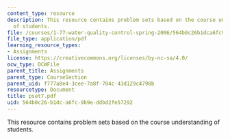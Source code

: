 ```yaml
---
content_type: resource
description: This resource contains problem sets based on the course understanding
  of students.
file: /courses/1-77-water-quality-control-spring-2006/564b0c26b1dca6fc9b9eddbd2fe57292_pset7.pdf
file_type: application/pdf
learning_resource_types:
- Assignments
license: https://creativecommons.org/licenses/by-nc-sa/4.0/
ocw_type: OCWFile
parent_title: Assignments
parent_type: CourseSection
parent_uid: f777a8e4-3cee-7a8f-704c-43d129c4798b
resourcetype: Document
title: pset7.pdf
uid: 564b0c26-b1dc-a6fc-9b9e-ddbd2fe57292
---
```

This resource contains problem sets based on the course understanding of students.